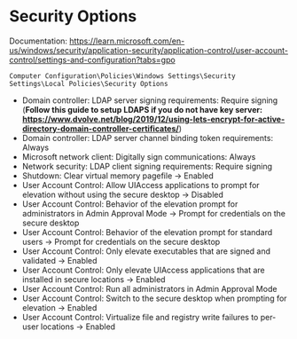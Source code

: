 # Security Options

Documentation: https://learn.microsoft.com/en-us/windows/security/application-security/application-control/user-account-control/settings-and-configuration?tabs=gpo

`Computer Configuration\Policies\Windows Settings\Security Settings\Local Policies\Security Options`

- Domain controller: LDAP server signing requirements: Require signing (**Follow this guide to setup LDAPS if you do not have key server: https://www.dvolve.net/blog/2019/12/using-lets-encrypt-for-active-directory-domain-controller-certificates/**)
- Domain controller: LDAP server channel binding token requirements: Always
- Microsoft network client: Digitally sign communications: Always
- Network security: LDAP client signing requirements: Require signing
- Shutdown: Clear virtual memory pagefile -> Enabled
- User Account Control: Allow UIAccess applications to prompt for elevation without using the secure desktop -> Disabled
- User Account Control: Behavior of the elevation prompt for administrators in Admin Approval Mode -> Prompt for credentials on the secure desktop
- User Account Control: Behavior of the elevation prompt for standard users -> Prompt for credentials on the secure desktop
- User Account Control: Only elevate executables that are signed and validated -> Enabled
- User Account Control: Only elevate UIAccess applications that are installed in secure locations -> Enabled
- User Account Control: Run all administrators in Admin Approval Mode
- User Account Control: Switch to the secure desktop when prompting for elevation -> Enabled
- User Account Control: Virtualize file and registry write failures to per-user locations -> Enabled
